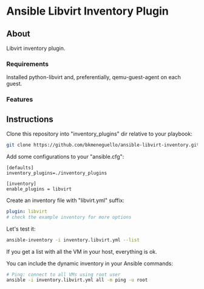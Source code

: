 # Ansible Libvirt Inventory Plugin

## About

Libvirt inventory plugin.


### Requirements

Installed python-libvirt and, preferentially, qemu-guest-agent on each guest.

### Features

## Instructions

Clone this repository into "inventory_plugins" dir relative to your playbook:

```sh
git clone https://github.com/bkmeneguello/ansible-libvirt-inventory.git inventory_plugins/libvirt
```

Add some configurations to your "ansible.cfg":

```
[defaults]
inventory_plugins=./inventory_plugins

[inventory]
enable_plugins = libvirt
```

Create an inventory file with "libvirt.yml" suffix:

```yaml
plugin: libvirt
# check the example inventory for more options
```

Let's test it:

```sh
ansible-inventory -i inventory.libvirt.yml --list
```

If you get a list with all the VM in your host, everything is ok.

You can include the dynamic inventory in your Ansible commands:

```sh
# Ping: connect to all VMs using root user
ansible -i inventory.libvirt.yml all -m ping -u root
```

